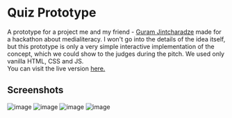 # Quiz Prototype
A prototype for a project me and my friend - [Guram Jintcharadze](https://github.com/jinchara) made for a hackathon about medialiteracy. 
I won't go into the details of the idea itself, but this prototype is only a very simple interactive implementation of the concept, which we could show to the judges during the pitch.
We used only vanilla HTML, CSS and JS.<br/>
You can visit the live version [here.](https://lukatsanavabtu.github.io/datafest-quiz/pages/intro.html)

## Screenshots
![image](https://github.com/user-attachments/assets/687a618c-68d0-47c2-9455-684d27b16550)
![image](https://github.com/user-attachments/assets/321dda02-d185-4d43-993f-2f76c6af8df2)
![image](https://github.com/user-attachments/assets/955b6e99-ea9d-4d7a-87ff-69aab40d1359)
![image](https://github.com/user-attachments/assets/e4f8d5ea-613b-4cda-ba5f-219726ffa9fc)

